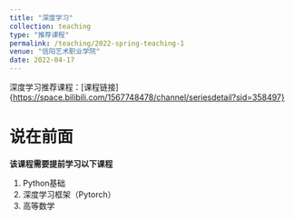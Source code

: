 ```yaml
---
title: "深度学习"
collection: teaching
type: "推荐课程"
permalink: /teaching/2022-spring-teaching-1
venue: "信阳艺术职业学院"
date: 2022-04-17
---
```

深度学习推荐课程：[课程链接]{https://space.bilibili.com/1567748478/channel/seriesdetail?sid=358497}

说在前面
======
**该课程需要提前学习以下课程**
1. Python基础
2. 深度学习框架（Pytorch）
3. 高等数学

